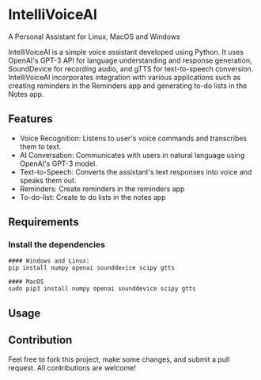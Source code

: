 # IntelliVoiceAI

A Personal Assistant for Linux, MacOS and Windows

IntelliVoiceAI is a simple voice assistant developed using Python. It uses OpenAI's GPT-3 API for language understanding and response generation, SoundDevice for recording audio, and gTTS for text-to-speech conversion. IntelliVoiceAI incorporates integration with various applications such as creating reminders in the Reminders app and generating to-do lists in the Notes app. 


## Features
* Voice Recognition: Listens to user's voice commands and transcribes them to text.
* AI Conversation: Communicates with users in natural language using OpenAI's GPT-3 model.
* Text-to-Speech: Converts the assistant's text responses into voice and speaks them out.
* Reminders: Create reminders in the reminders app
* To-do-list: Create to do lists in the notes app 

## Requirements
### Install the dependencies 
```
#### Windows and Linux:
pip install numpy openai sounddevice scipy gtts

#### MacOS
sudo pip3 install numpy openai sounddevice scipy gtts

```

## Usage


## Contribution
Feel free to fork this project, make some changes, and submit a pull request. All contributions are welcome!
